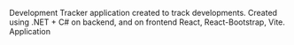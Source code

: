 Development Tracker application created to track developments. 
Created using .NET + C# on backend, and on frontend React, React-Bootstrap, Vite.
Application 
